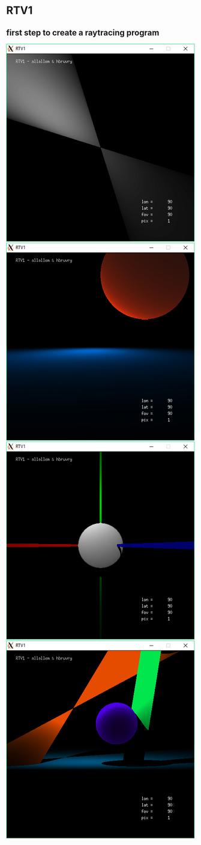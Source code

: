 # RTV1
## first step to create a raytracing program
![RTV1_01](/img/RTV1_01.jpg)
![RTV1_02](/img/RTV1_02.jpg)
![RTV1_03](/img/RTV1_03.jpg)
![RTV1_04](/img/RTV1_04.jpg)
